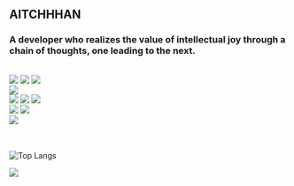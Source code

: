## **AITCHHHAN**

### A developer who realizes the value of intellectual joy through a chain of thoughts, one leading to the next.
<br/>
<div>
  <!-- Backend -->
  <img src="https://img.shields.io/badge/Java-%23b07219?style=flat-square&logo=openjdk&logoColor=white"/>
  <img src="https://img.shields.io/badge/Spring%20Boot-6DB33F?style=flat-square&logo=springboot&logoColor=white"/>
  <img src="https://img.shields.io/badge/MySQL-4479A1?style=flat-square&logo=mysql&logoColor=white"/>
  <br/>
  <!-- Language -->
  <img src="https://img.shields.io/badge/C++-00599C?style=flat-square&logo=c%2B%2B&logoColor=white"/>
  <br/>
  <!-- Infra -->
  <img src="https://img.shields.io/badge/Amazon%20S3-569A31?style=flat-square&logo=amazonaws&logoColor=white"/>
  <img src="https://img.shields.io/badge/Amazon%20CloudFront-F9A03C?style=flat-square&logo=amazonaws&logoColor=white"/>
  <img src="https://img.shields.io/badge/Amazon%20Lightsail-FF9900?style=flat-square&logo=amazonaws&logoColor=white"/>
  <br/>
  <!-- DevOps -->
  <img src="https://img.shields.io/badge/Git-F05032?style=flat-square&logo=git&logoColor=white"/>
  <img src="https://img.shields.io/badge/GitHub-181717?style=flat-square&logo=github&logoColor=white"/>
  <br/>
  <!-- Others -->
  <img src="https://img.shields.io/badge/Redis-DC382D?style=flat-square&logo=redis&logoColor=white"/>
</div>

<br/>
<br/>

<!-- ![MinGyu's GitHub stats](https://github-readme-stats.vercel.app/api?username=aitchhhan&show_icons=true&theme=dracula&count_private=true) -->

![Top Langs](https://github-readme-stats.vercel.app/api/top-langs/?username=aitchhhan&layout=compact&theme=dracula)

<!-- [![Top Contributed Repositories](https://github-contributor-stats.vercel.app/api?username=aitchhhan&limit=4&theme=dracula&combine_all_yearly_contributions=true)](https://github.com/XPEnology-Community/github-contributor-stats) -->

<a href="https://github.com/devxb/gitanimals">
  <img src="https://render.gitanimals.org/farms/aitchhhan"/>
</a>

